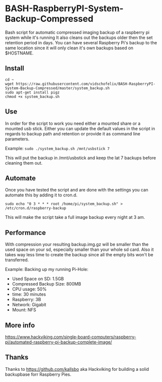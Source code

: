# BASH-RaspberryPI-System-Backup-Compressed
Bash script for automatic compressed imaging backup of a raspberry pi system while it's running 
It also cleans out the backups older then the set retention period in days.
You can have several Raspberry Pi's backup to the same location since it will only clean 
it's own backups based on $HOSTNAME.

## Install
```
cd ~
wget https://raw.githubusercontent.com/vidschofelix/BASH-RaspberryPI-System-Backup-Compressed/master/system_backup.sh
sudo apt-get install pigz
chmod +x system_backup.sh
```

## Use
In order for the script to work you need either a mounted share or a mounted usb stick.
Either you can update the default values in the script in regards to backup path and retention or
provide it as command line parameters.

Example: ```sudo ./system_backup.sh /mnt/usbstick 7```

This will put the backup in /mnt/usbstick and keep the lat 7 backups before cleaning them out.

## Automate
Once you have tested the script and are done with the settings you can automate this by adding it to 
cron.d. 

```sudo echo "0 3 * * * root /home/pi/system_backup.sh" > /etc/cron.d/raspberry-backup```


This will make the script take a full image backup every night at 3 am.

## Performance
With compression your resulting backup.img.gz will be smaller than the used space on your sd, 
especially smaller than your whole sd card. Also it takes way less time to create the backup since 
all the empty bits won't be transferred. 

Example: Backing up my running Pi-Hole:
 - Used Space on SD: 1.5GB 
 - Compressed Backup Size: 800MB
 - CPU usage: 50%
 - time: 30 minutes
 - Raspberry: 3B  
 - Network: Gigabit
 - Mount: NFS

## More info
https://www.hackviking.com/single-board-computers/raspberry-pi/automated-raspberry-pi-backup-complete-image/

## Thanks
Thanks to https://github.com/kallsbo aka Hackviking for building a solid backupbase forr Raspberry Pies. 
